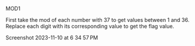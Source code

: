 MOD1

First take the mod of each number with 37 to get values between 1 and 36. Replace each digit with its corresponding value to get the flag value.

Screenshot 2023-11-10 at 6 34 57 PM
